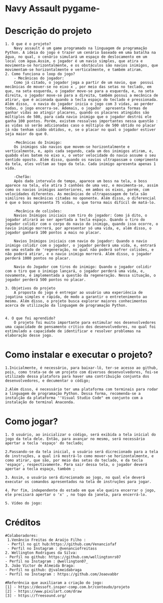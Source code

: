 # Navy Assault pygame-

# Descrição do projeto
    1. O que é o projeto? 
        Navy assault é um game programado na linguagem de programação Python. A ideia do jogo é trazer um cenário baseado em uma batalha na água, no qual, o cenário simulará um espaço de deslocamento em um local com àgua.Assim, o jogador é um navio simples, que atira e movimenta-se horizontalmente, e os obstáculos são navios inimigos, que movimentam-se horizontalmente e verticalmente, e também atiram. 
    2. Como funciona o loop do jogo? 
        - Mecânicas do jogador:
        Como já citado, o jogador joga a partir de um navio, que  possui mecânicas de mover-se no eixo x , por meio das setas no teclado, em que, na seta esquerda, o jogador move-se para a esquerda, e, na seta direita, o jogador move-se para a direita, também possui a mecânica de atirar, que é acionada quando a tecla espaço do teclado é pressionada. Além disso,  o navio do jogador inicia o jogo com 3 vidas, ao perder todas, o jogo encerra-se. Ademais, o jogador  apresenta formas de ganhar vidas ao atingir placares, quando os placares atingidos são múltiplos de 500, para cada navio inimigo que o jogador destrói ele ganha 100 pontos. Porém, existem ressalvas importantes nessa questão : as vidas só serão adicionadas caso o múltiplo de 500 obtido no placar já não tenham siddo obtidos, e, se o placar no qual o jogador estiver seja maior do que 0. 

        -Mecânicas do Inimigo: 
        Os inimigos são navios que movem-se horizontalmente e verticalmente, e, após cada segundo, cada um dos inimigos atiram, e, quabdo eles batem no eixo x, o vetor velocidade do navio assume o seu sentido oposto. Além disso, quando os navios ultrapassam o comprimento da tela, eles voltam ao topo da tela. Cada inimigo apresenta apenas 1 vida.  

        -Chefão: 
        Após dado intervalo de tempo, aparece um boss na tela, o boss aparece na tela, ele atira 3 canhões de uma vez, e movimenta-se, assim como os navios inimigos aanteriores, em ambos os eixos, porém, com velocidades diferentes. As mecânicas de ultrapassagem de tela são similires às mecânicas citadas no oponente. Além disso, o diferencial é que o boss apresenta 75 vidas, o que torna mais difícil de matá-lo.

        -Mecânica de colisões: 
        Navios Inimigos iniciais com tiro do jogador: Como já dito, o jogador atirará ao ser apertada a tecla espaço. Quando o tiro do jogador colidir com o corpo do navio do inimigo, quando isso ocorre, o navio inimigo morrerá, por apresentar só uma vida, e, além disso, o jogador ganhará 100 pontos a mais no placar. 

        Navios Inimigos iniciais com navio do jogador: Quando o navio inimigo colidir com o jogador, o jogador perderá uma vida, e, entrará em uma estado de 'regeneração, no qual não poderá sofrer colisões, e não poderá atirar, e o navio inimigo morrerá. Além disso, o jogador perderá 1000 pontos no placar.
        
        Navio do Jogador com tiros do inimigo: Quando o jogador colidir com o tiro que o inimigo lançará, o jogador perderá uma vida, e, novamente, é implementada a questão da regeneração. Nessa situação, o jogador perderá 500 pontos no placar. 
    
    3. Objetivos do projeto  
        A proposta do jogo é entregar ao usuário uma experiência de jogatina simples e rápida, de modo a garantir o entretenimento ao mesmo. Além disso, o projeto busca explorar maiores conhecimentos acerca de utilização da linguagem de programação Python.

    
    4. O que foi aprendido?
        O projeto foi muito importante para estimular nos desenvolvedores uma capacidade de pensamento crítico dos desenvolvedores, no qual foi estimulado a capacidade de identificar e resolver problemas na elaboração desse jogo. 
    
# Como instalar e executar o projeto? 
    1.Inicialmente, é necessário, para baixar-lô, ter-se acesso ao github, pois, como trata-se de um projeto com diversos desenvolvedores, foi-se utilizado dessa platafora para haver uma contribuição conjunta dos desenvolvedores, e decumentar o código;

    2.Além disso, é necessário ter uma plataforma com terminais para rodar a linguagem de programação Python. Dessa forma, recomenda-se a instalção da plataforma ''Visual Studio Code" em conjunto com a instalação do terminal Anaconda.
# Como jogar?
    1. O usuário, ao inicializar o código, será exibida a tela inícial do jogo da tela dele. Então, para avançar no mesmo, será necessário apertar a tecla 'espaço' do teclado;
    
    2.Passando-se da tela inicial, o usuário será dicrecionado para a tela de instruções, a qual irá mostrá-lo como mover-se horizontalmente, e como atirar, que são, por meio das setas do teclado, e da tecla 'espaço', respectivamente. Para sair dessa tela, o jogador deverá apertar a tecla espaço, também ;

    3. Assim, o usuário será direcionado ao jogo, no qual ele deverá executar os comandos apresentados na tela de instruções para jogar.

    4. Por fim, independente do estado em que ele queira encerrar o jogo, ele precisará apertar o 'x' , no topo da janela, para encerrá-lo. 

    5. Vídeo do jogo:
# Créditos 

    #Colaboradores: 
     1.Venâncio Freitas de Araújo Filho : 
     - Perfil no git hub:https://github.com/Venanciofaf
     - Perfil no Instagram : @venanciofreitass
    2. Wellington Rodrigues da Silva: 
    - Perfil no github: https://github.com/wellingtonrs07
    - Perfil no Instagram : @wellington07_
    3. João Victor de Almeida Braga: 
    - Perfil no github: @jvalmeidabraga
    - Perfil no Instagram : https://github.com/Joaovabbr
    
    #Referência que auxiliaram a criação do jogo: 
    [1] - https://dessoft.insper-comp.com.br/conteudo/projeto
    [2] - https://www.pixilart.com/draw
    [3] - https://freesound.org/




        





